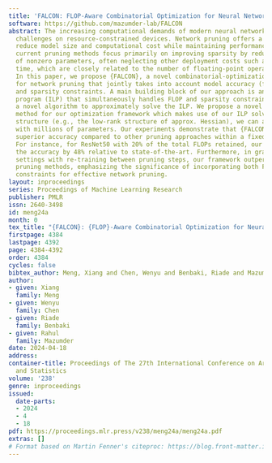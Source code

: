 ```yaml
---
title: 'FALCON: FLOP-Aware Combinatorial Optimization for Neural Network Pruning'
software: https://github.com/mazumder-lab/FALCON
abstract: The increasing computational demands of modern neural networks present deployment
  challenges on resource-constrained devices. Network pruning offers a solution to
  reduce model size and computational cost while maintaining performance. However,
  current pruning methods focus primarily on improving sparsity by reducing the number
  of nonzero parameters, often neglecting other deployment costs such as inference
  time, which are closely related to the number of floating-point operations (FLOPs).
  In this paper, we propose {FALCON}, a novel combinatorial-optimization-based framework
  for network pruning that jointly takes into account model accuracy (fidelity), FLOPs,
  and sparsity constraints. A main building block of our approach is an integer linear
  program (ILP) that simultaneously handles FLOP and sparsity constraints. We present
  a novel algorithm to approximately solve the ILP. We propose a novel first-order
  method for our optimization framework which makes use of our ILP solver. Using problem
  structure (e.g., the low-rank structure of approx. Hessian), we can address instances
  with millions of parameters. Our experiments demonstrate that {FALCON} achieves
  superior accuracy compared to other pruning approaches within a fixed FLOP budget.
  For instance, for ResNet50 with 20% of the total FLOPs retained, our approach improves
  the accuracy by 48% relative to state-of-the-art. Furthermore, in gradual pruning
  settings with re-training between pruning steps, our framework outperforms existing
  pruning methods, emphasizing the significance of incorporating both FLOP and sparsity
  constraints for effective network pruning.
layout: inproceedings
series: Proceedings of Machine Learning Research
publisher: PMLR
issn: 2640-3498
id: meng24a
month: 0
tex_title: "{FALCON}: {FLOP}-Aware Combinatorial Optimization for Neural Network Pruning"
firstpage: 4384
lastpage: 4392
page: 4384-4392
order: 4384
cycles: false
bibtex_author: Meng, Xiang and Chen, Wenyu and Benbaki, Riade and Mazumder, Rahul
author:
- given: Xiang
  family: Meng
- given: Wenyu
  family: Chen
- given: Riade
  family: Benbaki
- given: Rahul
  family: Mazumder
date: 2024-04-18
address:
container-title: Proceedings of The 27th International Conference on Artificial Intelligence
  and Statistics
volume: '238'
genre: inproceedings
issued:
  date-parts:
  - 2024
  - 4
  - 18
pdf: https://proceedings.mlr.press/v238/meng24a/meng24a.pdf
extras: []
# Format based on Martin Fenner's citeproc: https://blog.front-matter.io/posts/citeproc-yaml-for-bibliographies/
---
```

